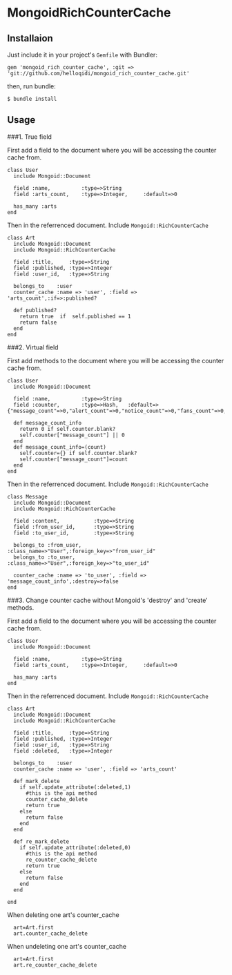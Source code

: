 # MongoidRichCounterCache

## Installaion

Just include it in your project's `Gemfile` with Bundler:
```
gem 'mongoid_rich_counter_cache', :git => 'git://github.com/helloqidi/mongoid_rich_counter_cache.git'
```
then, run bundle:
```
$ bundle install
```

## Usage

###1. True field

First add a field to the document where you will be accessing the counter cache from.
```
class User
  include Mongoid::Document

  field :name,          :type=>String
  field :arts_count,    :type=>Integer,     :default=>0

  has_many :arts
end
```

Then in the referrenced document. Include `Mongoid::RichCounterCache`
```
class Art
  include Mongoid::Document
  include Mongoid::RichCounterCache

  field :title,     :type=>String
  field :published, :type=>Integer
  field :user_id,   :type=>String

  belongs_to    :user
  counter_cache :name => 'user', :field => 'arts_count',:if=>:published?

  def published?
    return true  if  self.published == 1
    return false
  end  
end
```


###2. Virtual field

First add methods to the document where you will be accessing the counter cache from.
```
class User
  include Mongoid::Document

  field :name,          :type=>String
  field :counter,       :type=>Hash,   :default=>{"message_count"=>0,"alert_count"=>0,"notice_count"=>0,"fans_count"=>0,"comment_count"=>0}

  def message_count_info
    return 0 if self.counter.blank?
    self.counter["message_count"] || 0
  end
  def message_count_info=(count)
    self.counter={} if self.counter.blank?
    self.counter["message_count"]=count
  end
end
```

Then in the referrenced document. Include `Mongoid::RichCounterCache`
```
class Message
  include Mongoid::Document
  include Mongoid::RichCounterCache

  field :content,           :type=>String
  field :from_user_id,      :type=>String
  field :to_user_id,        :type=>String

  belongs_to :from_user, :class_name=>"User",:foreign_key=>"from_user_id"
  belongs_to :to_user,   :class_name=>"User",:foreign_key=>"to_user_id"

  counter_cache :name => 'to_user', :field => 'message_count_info',:destroy=>false
end
```


###3. Change counter cache without Mongoid's 'destroy' and 'create' methods.

First add a field to the document where you will be accessing the counter cache from.
```
class User
  include Mongoid::Document

  field :name,          :type=>String
  field :arts_count,    :type=>Integer,     :default=>0

  has_many :arts
end
```

Then in the referrenced document. Include `Mongoid::RichCounterCache`
```
class Art
  include Mongoid::Document
  include Mongoid::RichCounterCache

  field :title,     :type=>String
  field :published, :type=>Integer
  field :user_id,   :type=>String
  field :deleted,   :type=>Integer

  belongs_to    :user
  counter_cache :name => 'user', :field => 'arts_count'

  def mark_delete
    if self.update_attribute(:deleted,1)
      #this is the api method
      counter_cache_delete
      return true
    else
      return false
    end  
  end

  def re_mark_delete
    if self.update_attribute(:deleted,0)
      #this is the api method
      re_counter_cache_delete
      return true
    else
      return false
    end
  end

end
```

When deleting one art's counter_cache
```
  art=Art.first
  art.counter_cache_delete
```

When undeleting one art's counter_cache
```
  art=Art.first
  art.re_counter_cache_delete
```
